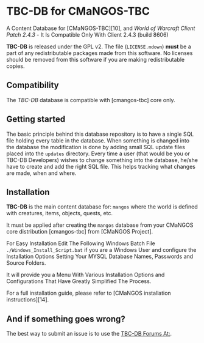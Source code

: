 TBC-DB for CMaNGOS-TBC
======================
A Content Database for [CMaNGOS-TBC][10], and *World of Warcraft Client Patch
2.4.3* - It Is Compatible Only With Client 2.4.3 (build 8606)

**TBC-DB** is released under the GPL v2.  The file (`LICENSE.mdown`)
**must** be a part of any redistributable packages made from this software.  No
licenses should be removed from this software if you are making redistributable
copies.

Compatibility
-------------
The *TBC-DB* database is compatible with [cmangos-tbc] core only.

Getting started
---------------
The basic principle behind this database repository is to have a single SQL file
holding every table in the database. When something is changed into the database
the modification is done by adding small SQL update files placed into the `updates` directory.
Every time a user (that would be you or TBC-DB Developers) wishes to change something into the database, he/she
have to create and add the right SQL file. This helps tracking what changes are made, when and where.

Installation
------------
**TBC-DB** is the main content database for: `mangos` where the world is defined
with creatures, items, objects, quests, etc.

It must be applied after creating the `mangos` database from your CMaNGOS core distribution [cmangos-tbc] from [CMaNGOS Project].

For Easy Installation Edit The Following Windows Batch File `./Windows_Install_Script.bat` if you are a Windows User and configure
the Installation Options Setting Your MYSQL Database Names, Passwords and Source Folders.

It will provide you a Menu With Various Installation Options and Configurations That Have Greatly Simplified The Process.

For a full installation guide, please refer to [CMaNGOS installation instructions][14].

And if something goes wrong?
----------------------------
The best way to submit an issue is to use the [TBC-DB Forums At:][1].


[1]: http://udb.no-ip.org "UDB/TBC-DB Forums"


